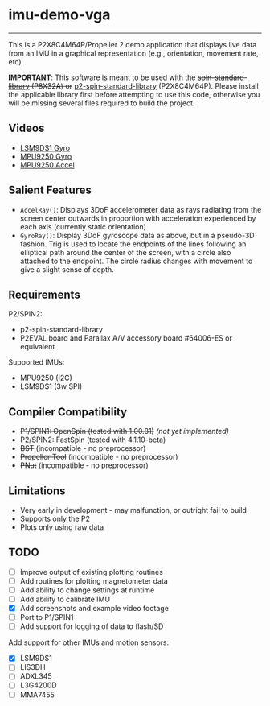 # imu-demo-vga
--------------

This is a P2X8C4M64P/Propeller 2 demo application that displays live data from an IMU in a graphical representation (e.g., orientation, movement rate, etc)

**IMPORTANT**: This software is meant to be used with the ~~[spin-standard-library](https://github.com/avsa242/spin-standard-library) (P8X32A) or~~ [p2-spin-standard-library](https://github.com/avsa242/p2-spin-standard-library) (P2X8C4M64P). Please install the applicable library first before attempting to use this code, otherwise you will be missing several files required to build the project.

## Videos

* [LSM9DS1 Gyro](https://youtu.be/nFppKTgk1ds)
* [MPU9250 Gyro](https://youtu.be/OZ-gQdGFW-k)
* [MPU9250 Accel](https://youtu.be/X_TVRA0FTkQ)

## Salient Features

* ``AccelRay()``: Displays 3DoF accelerometer data as rays radiating from the screen center outwards in proportion with acceleration experienced by each axis (currently static orientation)
* ``GyroRay()``: Display 3DoF gyroscope data as above, but in a pseudo-3D fashion. Trig is used to locate the endpoints of the lines following an elliptical path around the center of the screen, with a circle also attached to the endpoint. The circle radius changes with movement to give a slight sense of depth.

## Requirements

P2/SPIN2:
* p2-spin-standard-library
* P2EVAL board and Parallax A/V accessory board #64006-ES or equivalent

Supported IMUs:
* MPU9250 (I2C)
* LSM9DS1 (3w SPI)

## Compiler Compatibility

* ~~P1/SPIN1: OpenSpin (tested with 1.00.81)~~ _(not yet implemented)_
* P2/SPIN2: FastSpin (tested with 4.1.10-beta)
* ~~BST~~ (incompatible - no preprocessor)
* ~~Propeller Tool~~ (incompatible - no preprocessor)
* ~~PNut~~ (incompatible - no preprocessor)

## Limitations

* Very early in development - may malfunction, or outright fail to build
* Supports only the P2
* Plots only using raw data

## TODO

- [ ] Improve output of existing plotting routines
- [ ] Add routines for plotting magnetometer data
- [ ] Add ability to change settings at runtime
- [ ] Add ability to calibrate IMU
- [x] Add screenshots and example video footage
- [ ] Port to P1/SPIN1
- [ ] Add support for logging of data to flash/SD

Add support for other IMUs and motion sensors:
- [x] LSM9DS1
- [ ] LIS3DH
- [ ] ADXL345
- [ ] L3G4200D
- [ ] MMA7455
